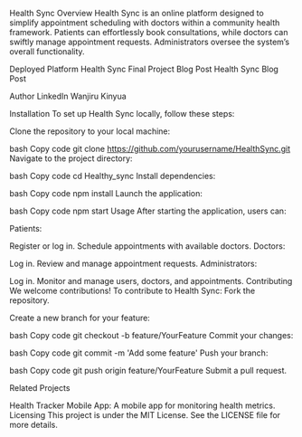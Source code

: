 Health Sync
Overview
Health Sync is an online platform designed to simplify appointment scheduling with doctors within a community health framework. Patients can effortlessly book consultations, while doctors can swiftly manage appointment requests. Administrators oversee the system’s overall functionality.

Deployed Platform
Health Sync
Final Project Blog Post
Health Sync Blog Post

Author LinkedIn
Wanjiru Kinyua

Installation
To set up Health Sync locally, follow these steps:

Clone the repository to your local machine:

bash
Copy code
git clone https://github.com/yourusername/HealthSync.git
Navigate to the project directory:

bash
Copy code
cd Healthy_sync
Install dependencies:

bash
Copy code
npm install
Launch the application:

bash
Copy code
npm start
Usage
After starting the application, users can:

Patients:

Register or log in.
Schedule appointments with available doctors.
Doctors:

Log in.
Review and manage appointment requests.
Administrators:

Log in.
Monitor and manage users, doctors, and appointments.
Contributing
We welcome contributions! To contribute to Health Sync:
Fork the repository.

Create a new branch for your feature:

bash
Copy code
git checkout -b feature/YourFeature
Commit your changes:

bash
Copy code
git commit -m 'Add some feature'
Push your branch:

bash
Copy code
git push origin feature/YourFeature
Submit a pull request.

Related Projects

Health Tracker Mobile App: A mobile app for monitoring health metrics.
Licensing
This project is under the MIT License. See the LICENSE file for more details.
